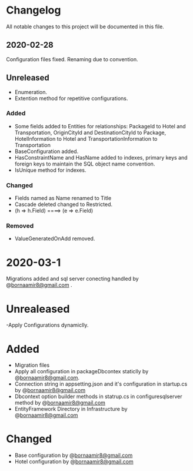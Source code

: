 # Changelog

All notable changes to this project will be documented in this file.

## 2020-02-28

Configuration files fixed. Renaming due to convention.

## Unreleased

- Enumeration.
- Extention method for repetitive configurations.

### Added

- Some fields added to Entities for relationships: PackageId to Hotel and Transportation, OriginCityId and DestinationCityId to Package, HotelInformation to Hotel and TransportationInformation to Transportation
- BaseConfiguration added.
- HasConstraintName and HasName added to indexes, primary keys and foreign keys to maintain the SQL object name convention.
- IsUnique method for indexes.

### Changed

- Fields named as Name renamed to Title
- Cascade deleted changed to Restricted.
- (h => h.Field) ====> (e => e.Field)

### Removed

- ValueGeneratedOnAdd removed.

# 2020-03-1

Migrations added and sql server conecting handled by @bornaamir8@gmail.com .

# Unrealeased

-Apply Configurations dynamiclly.

# Added
- Migration files 
- Apply  all configuration in packageDbcontex staticlly by @bornaamir8@gmail.com.
- Connection string in appsetting.json  and  it's configuration in startup.cs by @bornaamir8@gmail.com
- Dbcontext option builder methods in statrup.cs in configuresqlserver method by @bornaamir8@gmail.com
- EntityFramework Directory in Infrastructure by @bornaamir8@gmail.com

# Changed
- Base configuration by @bornaamir8@gmail.com
- Hotel configuration by @bornaamir8@gmail.com

 